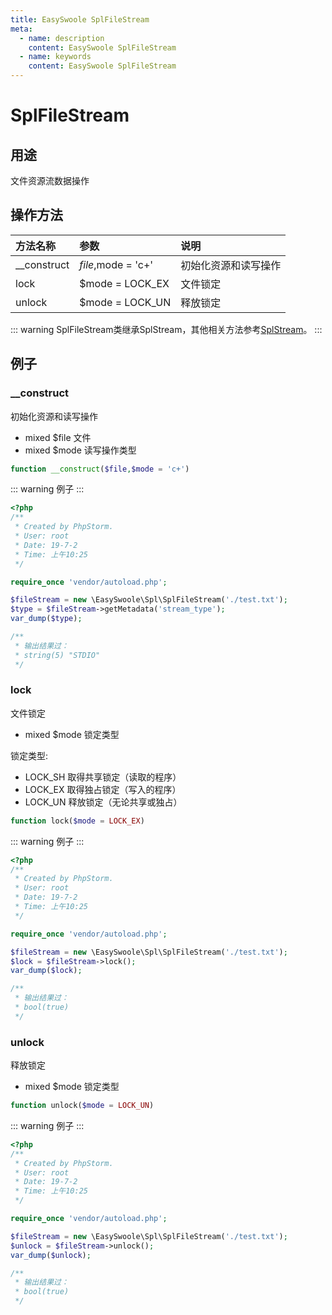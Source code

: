 ```yaml
---
title: EasySwoole SplFileStream
meta:
  - name: description
    content: EasySwoole SplFileStream
  - name: keywords
    content: EasySwoole SplFileStream
---
```

# SplFileStream

## 用途
文件资源流数据操作

## 操作方法

| 方法名称           | 参数                          | 说明                              |
|:------------------|:------------------------------|:---------------------------------|
| __construct       | $file,$mode = 'c+'            | 初始化资源和读写操作               |
| lock              | $mode = LOCK_EX               | 文件锁定                          |                    
| unlock            | $mode = LOCK_UN               | 释放锁定                          |                                                                                                   

::: warning 
SplFileStream类继承SplStream，其他相关方法参考[SplStream](./splStream.md)。
:::


## 例子

### __construct

初始化资源和读写操作

* mixed     $file       文件
* mixed     $mode       读写操作类型

```php
function __construct($file,$mode = 'c+')
```

::: warning 
例子
:::

```php
<?php
/**
 * Created by PhpStorm.
 * User: root
 * Date: 19-7-2
 * Time: 上午10:25
 */

require_once 'vendor/autoload.php';

$fileStream = new \EasySwoole\Spl\SplFileStream('./test.txt');
$type = $fileStream->getMetadata('stream_type');
var_dump($type);

/**
 * 输出结果过：
 * string(5) "STDIO"
 */

```

### lock

文件锁定

* mixed     $mode       锁定类型

锁定类型:

* LOCK_SH  取得共享锁定（读取的程序）
* LOCK_EX  取得独占锁定（写入的程序）
* LOCK_UN  释放锁定（无论共享或独占）
```php
function lock($mode = LOCK_EX)
```

::: warning 
例子
:::

```php
<?php
/**
 * Created by PhpStorm.
 * User: root
 * Date: 19-7-2
 * Time: 上午10:25
 */

require_once 'vendor/autoload.php';

$fileStream = new \EasySwoole\Spl\SplFileStream('./test.txt');
$lock = $fileStream->lock();
var_dump($lock);

/**
 * 输出结果过：
 * bool(true)
 */

```

### unlock

释放锁定

* mixed     $mode       锁定类型
```php
function unlock($mode = LOCK_UN)
```

::: warning 
例子
:::

```php
<?php
/**
 * Created by PhpStorm.
 * User: root
 * Date: 19-7-2
 * Time: 上午10:25
 */

require_once 'vendor/autoload.php';

$fileStream = new \EasySwoole\Spl\SplFileStream('./test.txt');
$unlock = $fileStream->unlock();
var_dump($unlock);

/**
 * 输出结果过：
 * bool(true)
 */

```
